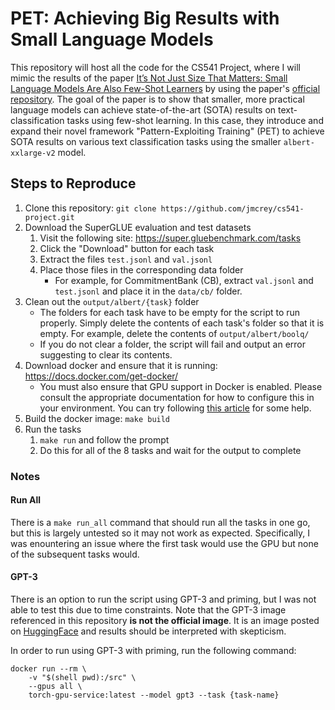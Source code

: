 # PET: Achieving Big Results with Small Language Models

This repository will host all the code for the CS541 Project, where I will mimic the results of the paper [It’s Not Just Size That Matters: Small Language Models Are Also Few-Shot Learners](https://aclanthology.org/2021.naacl-main.185/) by using the paper's [official repository](https://github.com/timoschick/pet). The goal of the paper is to show that smaller, more practical language models can achieve state-of-the-art (SOTA) results on text-classification tasks using few-shot learning. In this case, they introduce and expand their novel framework "Pattern-Exploiting Training" (PET) to achieve SOTA results on various text classification tasks using the smaller `albert-xxlarge-v2` model.

## Steps to Reproduce

1. Clone this repository: `git clone https://github.com/jmcrey/cs541-project.git`
2. Download the SuperGLUE evaluation and test datasets
    1. Visit the following site: https://super.gluebenchmark.com/tasks
    2. Click the "Download" button for each task
    3. Extract the files `test.jsonl` and `val.jsonl`
    4. Place those files in the corresponding data folder
        - For example, for CommitmentBank (CB), extract `val.jsonl` and `test.jsonl` and place it in the `data/cb/` folder.
3. Clean out the `output/albert/{task}` folder
    - The folders for each task have to be empty for the script to run properly. Simply delete the contents of each task's folder so that it is empty. For example, delete the contents of `output/albert/boolq/`
    - If you do not clear a folder, the script will fail and output an error suggesting to clear its contents.
4. Download docker and ensure that it is running: https://docs.docker.com/get-docker/
    - You must also ensure that GPU support in Docker is enabled. Please consult the appropriate documentation for how to configure this in your environment. You can try following [this article](https://towardsdatascience.com/how-to-properly-use-the-gpu-within-a-docker-container-4c699c78c6d1) for some help.
5. Build the docker image: `make build`
6. Run the tasks
    1. `make run` and follow the prompt
    2. Do this for all of the 8 tasks and wait for the output to complete

### Notes

#### Run All

There is a `make run_all` command that should run all the tasks in one go, but this is largely untested so it may not work as expected. Specifically, I was enountering an issue where the first task would use the GPU but none of the subsequent tasks would.

#### GPT-3

There is an option to run the script using GPT-3 and priming, but I was not able to test this due to time constraints. Note that the GPT-3 image referenced in this repository **is not the official image**. It is an image posted on [HuggingFace](https://huggingface.co/Nicki/gpt3-base) and results should be interpreted with skepticism. 

In order to run using GPT-3 with priming, run the following command:

```
docker run --rm \
    -v "$(shell pwd):/src" \
    --gpus all \
    torch-gpu-service:latest --model gpt3 --task {task-name}
```
